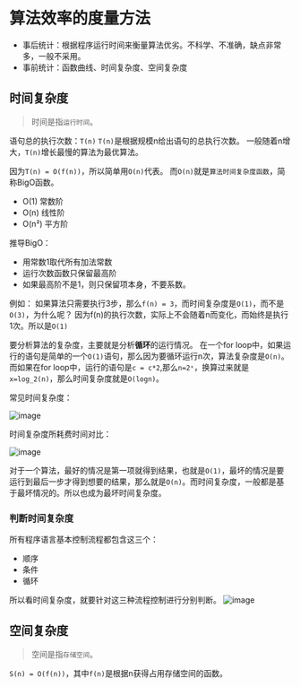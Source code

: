 # 算法效率的度量方法

- 事后统计：根据程序运行时间来衡量算法优劣。不科学、不准确，缺点非常多，一般不采用。
- 事前统计：函数曲线、时间复杂度、空间复杂度

## 时间复杂度
> 时间是指`运行时间`。

语句总的执行次数：`T(n)`
`T(n)`是根据规模n给出语句的总执行次数。
一般随着n增大，`T(n)`增长最慢的算法为最优算法。

因为`T(n) = O(f(n))`，所以简单用`O(n)`代表。
而`O(n)`就是`算法时间复杂度函数`，简称BigO函数。


- O(1) 常数阶
- O(n) 线性阶
- O(n²) 平方阶

推导BigO：
- 用常数1取代所有加法常数
- 运行次数函数只保留最高阶
- 如果最高阶不是1，则只保留项本身，不要系数。

例如：
如果算法只需要执行3步，那么`f(n) = 3`，而时间复杂度是`O(1)`，而不是`O(3)`，为什么呢？
因为f(n)的执行次数，实际上不会随着n而变化，而始终是执行1次。所以是`O(1)`


要分析算法的复杂度，主要就是分析**循环**的运行情况。
在一个for loop中，如果运行的语句是简单的一个`O(1)`语句，那么因为要循环运行n次，算法复杂度是`O(n)`。
而如果在for loop中，运行的语句是`c = c*2`,那么`n=2ˣ`，换算过来就是`x=log_2(n)`，那么时间复杂度就是`O(logn)`。

常见时间复杂度：

![image](https://user-images.githubusercontent.com/14041622/48190611-24f1a200-e37e-11e8-9f87-90390f462461.png)


时间复杂度所耗费时间对比：

![image](https://user-images.githubusercontent.com/14041622/52837801-3095f700-312b-11e9-85ff-705d17234003.png)

对于一个算法，最好的情况是第一项就得到结果，也就是`O(1)`，最坏的情况是要运行到最后一步才得到想要的结果，那么就是`O(n)`。而时间复杂度，一般都是基于最坏情况的。所以也成为最坏时间复杂度。


### 判断时间复杂度

所有程序语言基本控制流程都包含这三个：
- 顺序
- 条件
- 循环

所以看时间复杂度，就要针对这三种流程控制进行分别判断。
![image](https://user-images.githubusercontent.com/14041622/48298573-7cb51800-e4fa-11e8-99f7-f1dd54e04f17.png)



## 空间复杂度
> 空间是指`存储空间`。

`S(n) = O(f(n))`，其中`f(n)`是根据n获得占用存储空间的函数。